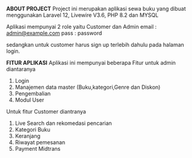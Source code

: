**ABOUT PROJECT**
Project ini merupakan aplikasi sewa buku yang dibuat menggunakan Laravel 12, Livewire V3.6, PHP 8.2 dan MYSQL

Aplikasi mempunyai 2 role yaitu Customer dan Admin
email : admin@example.com
pass  : password

sedangkan untuk customer harus sign up terlebih dahulu pada halaman login.

**FITUR APLIKASI**
Aplikasi ini mempunyai beberapa Fitur untuk admin diantaranya
1. Login
2. Manajemen data master (Buku,kategori,Genre dan Diskon)
3. Pengembalian
4. Modul User

Untuk fitur Customer diantranya
1. Live Search dan rekomedasi pencarian
2. Kategori Buku
3. Keranjang
4. Riwayat pemesanan
5. Payment Midtrans

